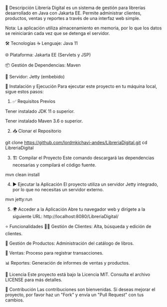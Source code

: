 📝 Descripción
Librería Digital es un sistema de gestión para librerías desarrollado en Java con Jakarta EE. Permite administrar clientes, productos, ventas y reportes a través de una interfaz web simple.

Nota: La aplicación utiliza almacenamiento en memoria, por lo que los datos se reiniciarán cada vez que se detenga el servidor.

🛠️ Tecnologías
☕ Lenguaje: Java 11

🌐 Plataforma: Jakarta EE (Servlets y JSP)

📦 Gestión de Dependencias: Maven

🚀 Servidor: Jetty (embebido)

🚀 Instalación y Ejecución
Para ejecutar este proyecto en tu máquina local, sigue estos pasos:

1. ✅ Requisitos Previos

Tener instalado JDK 11 o superior.

Tener instalado Maven 3.6 o superior.

2. 📥 Clonar el Repositorio

git clone https://github.com/lordmkichavi-andes/LibreriaDigital.git
cd LibreriaDigital

3. 🏗️ Compilar el Proyecto
   Este comando descargará las dependencias necesarias y compilará el código fuente.

mvn clean install

4. ▶️ Ejecutar la Aplicación
   El proyecto utiliza un servidor Jetty integrado, por lo que no necesitas un servidor externo.

mvn jetty:run

5. 🌍 Acceder a la Aplicación
   Abre tu navegador web y dirígete a la siguiente URL:
   http://localhost:8080/LibreriaDigital/

⭐ Funcionalidades
🧑‍💼 Gestión de Clientes: Alta, búsqueda y edición de clientes.

📖 Gestión de Productos: Administración del catálogo de libros.

🛒 Ventas: Proceso para registrar transacciones.

📊 Reportes: Generación de informes de ventas y productos.

📜 Licencia
Este proyecto está bajo la Licencia MIT. Consulta el archivo LICENSE para más detalles.

🤝 Contribución
Las contribuciones son bienvenidas. Si deseas mejorar el proyecto, por favor haz un "Fork" y envía un "Pull Request" con tus cambios.